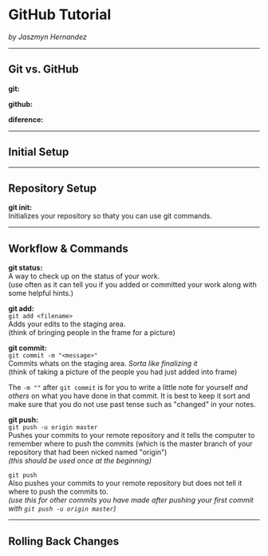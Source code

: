 # GitHub Tutorial

_by Jaszmyn Hernandez_

---
## Git vs. GitHub

**git:**  


**github:**  


**diference:**  


---
## Initial Setup



---
## Repository Setup

**git init:**  
Initializes your repository so thaty you can use git commands.



---
## Workflow & Commands

**git status:**  
A way to check up on the status of your work.  
(use often as it can tell you if you added or committed your work along with some helpful hints.)

**git add:**  
`git add <filename>`  
Adds your edits to the staging area.  
(think of bringing people in the frame for a picture)


**git commit:**  
`git commit -m "<message>"`  
Commits whats on the staging area. _Sorta like finalizing it_  
(think of taking a picture of the people you had just added into frame)

The `-m ""` after `git commit` is for you to write a little note for yourself _and others_ on what you have done in that commit. It is best to keep it sort and make sure that you do not use past tense such as "changed" in your notes.


**git push:**  
`git push -u origin master`  
Pushes your commits to your remote repository and it tells the computer to remember where to push the commits (which is the master branch of your repository that had been nicked named "origin")  
_(this should be used once at the beginning)_

`git push`  
Also pushes your commits to your remote repository but does not tell it where to push the commits to.  
_(use this for other commits you have made after pushing your first commit with `git push -u origin master`)_


---
## Rolling Back Changes